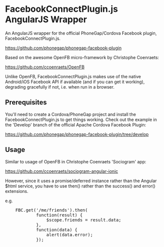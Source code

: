 FacebookConnectPlugin.js AngularJS Wrapper
=====================

An AngularJS wrapper for the official PhoneGap/Cordova Facebook plugin, FacebookConnectPlugin.js.

https://github.com/phonegap/phonegap-facebook-plugin

Based on the awesome OpenFB micro-framework by Christophe Coenraets:

https://github.com/ccoenraets/OpenFB

Unlike OpenFB, FacebookConnectPlugin.js makes use of the native Android/iOS Facebook API if available (and if you can get it working), degrading gracefully if not, i.e. when run in a browser.

## Prerequisites

You'll need to create a Cordova/PhoneGap project and install the FacebookConnectPlugin.js to get things working. Check out the example in the 'Develop' branch of the official Apache Cordova Facebook Plugin:

https://github.com/phonegap/phonegap-facebook-plugin/tree/develop

## Usage

Similar to usage of OpenFB in Christophe Coenraets 'Sociogram' app:

https://github.com/ccoenraets/sociogram-angular-ionic

However, since it uses a promise/deferred instance rather than the Angular $html service, you have to use then() rather than the success() and error() extensions.

e.g. 
<pre>
	FBC.get('/me/friends').then(
			function(result) {
                $scope.friends = result.data;
            },
			function(data) {
                alert(data.error);
            });
</pre>